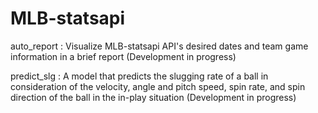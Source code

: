# MLB-statsapi

auto_report : Visualize MLB-statsapi API's desired dates and team game information in a brief report (Development in progress)

predict_slg : A model that predicts the slugging rate of a ball in consideration of the velocity, angle and pitch speed, spin rate, and spin direction of the ball in the in-play situation (Development in progress)
